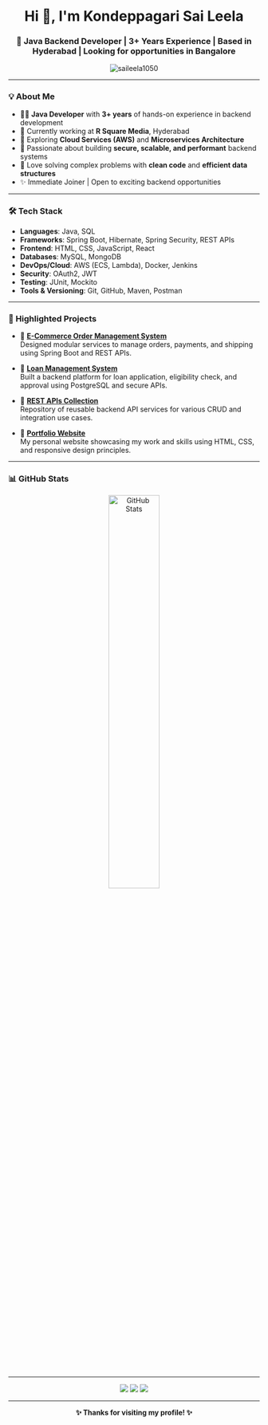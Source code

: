 <h1 align="center">Hi 👋, I'm Kondeppagari Sai Leela</h1>
<h3 align="center">🚀 Java Backend Developer | 3+ Years Experience | Based in Hyderabad | Looking for opportunities in Bangalore</h3>

<p align="center">
  <img src="https://komarev.com/ghpvc/?username=saileela1050&label=Profile%20views&color=0e75b6&style=flat" alt="saileela1050" />
</p>

---

### 💡 About Me

- 👩‍💻 **Java Developer** with **3+ years** of hands-on experience in backend development  
- 💼 Currently working at **R Square Media**, Hyderabad  
- 🌱 Exploring **Cloud Services (AWS)** and **Microservices Architecture**  
- 💪 Passionate about building **secure, scalable, and performant** backend systems  
- 🧠 Love solving complex problems with **clean code** and **efficient data structures**  
- ✨ Immediate Joiner | Open to exciting backend opportunities

---

### 🛠️ Tech Stack

- **Languages**: Java, SQL  
- **Frameworks**: Spring Boot, Hibernate, Spring Security, REST APIs  
- **Frontend**: HTML, CSS, JavaScript, React  
- **Databases**: MySQL, MongoDB 
- **DevOps/Cloud**: AWS (ECS, Lambda), Docker, Jenkins  
- **Security**: OAuth2, JWT  
- **Testing**: JUnit, Mockito  
- **Tools & Versioning**: Git, GitHub, Maven, Postman  

---

### 📂 Highlighted Projects

- 🔹 **[E-Commerce Order Management System](#)**  
  Designed modular services to manage orders, payments, and shipping using Spring Boot and REST APIs.

- 🔹 **[Loan Management System](#)**  
  Built a backend platform for loan application, eligibility check, and approval using PostgreSQL and secure APIs.

- 🔹 **[REST APIs Collection](https://github.com/saileela1050/RestAPIs)**  
  Repository of reusable backend API services for various CRUD and integration use cases.

- 🔹 **[Portfolio Website](https://github.com/saileela1050/portfolio-site)**  
  My personal website showcasing my work and skills using HTML, CSS, and responsive design principles.

---

### 📊 GitHub Stats

<p align="center">
  <img src="https://github-readme-stats.vercel.app/api?username=saileela1050&show_icons=true&theme=tokyonight" alt="GitHub Stats" width="45%"/>
</p>

---

<p align="center">
  <a href="mailto:saileela892@gmail.com"><img src="https://img.shields.io/badge/Gmail-saileela892-red?style=for-the-badge&logo=gmail&logoColor=white" /></a>
  <a href="https://github.com/saileela1050"><img src="https://img.shields.io/badge/GitHub-saileela1050-black?style=for-the-badge&logo=github&logoColor=white" /></a>
  <a href="https://www.linkedin.com/in/your-link"><img src="https://img.shields.io/badge/LinkedIn-Visit-blue?style=for-the-badge&logo=linkedin&logoColor=white" /></a>
</p>

---

<p align="center"><b>✨ Thanks for visiting my profile! ✨</b></p>
